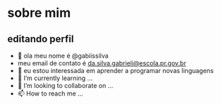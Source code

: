# sobre mim 
## editando perfil 
- 👋 ola meu nome é @gabiissilva
- meu email de contato é da.silva.gabrieli@escola.pr.gov.br
- 👀 eu estou interessada em aprender a programar novas linguagens 
- 🌱 I’m currently learning ...
- 💞️ I’m looking to collaborate on ...
- 📫 How to reach me ...

<!---
gabiissilva/gabiissilva is a ✨ special ✨ repository because its `README.md` (this file) appears on your GitHub profile.
You can click the Preview link to take a look at your changes.
--->
